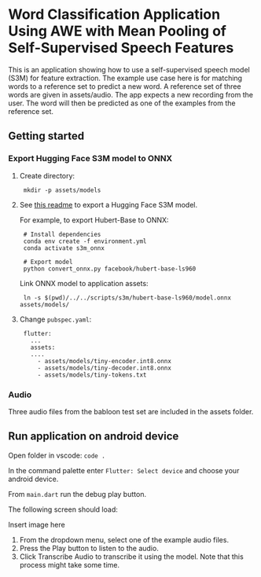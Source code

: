 # Word Classification Application Using AWE with Mean Pooling of Self-Supervised Speech Features

This is an application showing how to use a self-supervised speech model (S3M) for feature extraction. The example use case here is for matching words to a reference set to predict a new word. A reference set of three words are given in assets/audio. The app expects a new recording from the user. The word will then be predicted as one of the examples from the reference set.

## Getting started

### Export Hugging Face S3M model to ONNX

1. Create directory:

		mkdir -p assets/models

2. See [this readme](../../scripts/self_supervised) to export a Hugging Face S3M model.

	For example, to export Hubert-Base to ONNX:

   		# Install dependencies
		conda env create -f environment.yml
		conda activate s3m_onnx

   		# Export model
		python convert_onnx.py facebook/hubert-base-ls960
   
	Link ONNX model to application assets:

		ln -s $(pwd)/../../scripts/s3m/hubert-base-ls960/model.onnx assets/models/


4. Change `pubspec.yaml`:
	
		flutter:
		  ...
		  assets:
		  ....
		    - assets/models/tiny-encoder.int8.onnx
		    - assets/models/tiny-decoder.int8.onnx
		    - assets/models/tiny-tokens.txt

### Audio

Three audio files from the babloon test set are included in the assets folder.

## Run application on android device

Open folder in vscode: `code .`

In the command palette enter `Flutter: Select device` and choose your android device.

From `main.dart` run the debug play button.

The following screen should load:

Insert image here

1. From the dropdown menu, select one of the example audio files.
2. Press the Play button to listen to the audio.
3. Click Transcribe Audio to transcribe it using the model. Note that this process might take some time.
